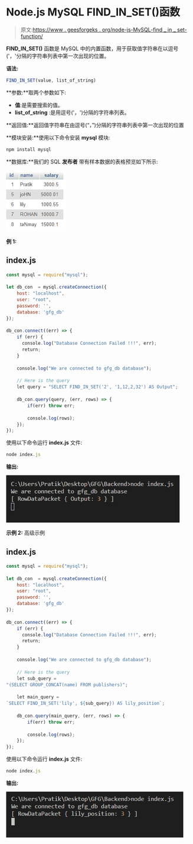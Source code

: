 # Node.js MySQL FIND_IN_SET()函数

> 原文:[https://www . geesforgeks . org/node-js-MySQL-find _ in _ set-function/](https://www.geeksforgeeks.org/node-js-mysql-find_in_set-function/)

**FIND_IN_SET()** 函数是 MySQL 中的内置函数，用于获取值字符串在以逗号('，'分隔的字符串列表中第一次出现的位置。

**语法:**

```js
FIND_IN_SET(value, list_of_string)
```

**参数:**取两个参数如下:

*   **值**:是需要搜索的值。
*   **list_of_string** :是用逗号('，')分隔的字符串列表。

**返回值:**返回值字符串在由逗号(“，”)分隔的字符串列表中第一次出现的位置

**模块安装:**使用以下命令安装 **mysql** 模块:

```js
npm install mysql
```

**数据库:**我们的 SQL **发布者** 带有样本数据的表格预览如下所示:

![](img/862e0dc0654aee673b376e8190bacaa5.png)

**例 1:**

## index.js

```js
const mysql = require("mysql");

let db_con  = mysql.createConnection({
    host: "localhost",
    user: "root",
    password: '',
    database: 'gfg_db'
});

db_con.connect((err) => {
    if (err) {
      console.log("Database Connection Failed !!!", err);
      return;
    }

    console.log("We are connected to gfg_db database");

    // Here is the query
    let query = "SELECT FIND_IN_SET('2', '1,12,2,32') AS Output";

    db_con.query(query, (err, rows) => {
        if(err) throw err;

        console.log(rows);
    });
});
```

使用以下命令运行 **index.js** 文件:

```js
node index.js
```

**输出:**

![](img/47829fee2a8286eefb6ad109234bb7c6.png)

**示例 2:** 高级示例

## index.js

```js
const mysql = require("mysql");

let db_con  = mysql.createConnection({
    host: "localhost",
    user: "root",
    password: '',
    database: 'gfg_db'
});

db_con.connect((err) => {
    if (err) {
      console.log("Database Connection Failed !!!", err);
      return;
    }

    console.log("We are connected to gfg_db database");

    // Here is the query
    let sub_query = 
"(SELECT GROUP_CONCAT(name) FROM publishers)";

    let main_query = 
`SELECT FIND_IN_SET('lily', ${sub_query}) AS lily_position`;

    db_con.query(main_query, (err, rows) => {
        if(err) throw err;

        console.log(rows);
    });
});
```

使用以下命令运行 **index.js** 文件:

```js
node index.js
```

**输出:**

![](img/a9bf0e4e820647ce88253c8dd76bb1f3.png)